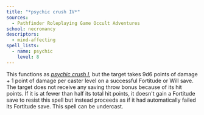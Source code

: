 ```yaml
---
title: "*psychic crush IV*"
sources:
  - Pathfinder Roleplaying Game Occult Adventures
school: necromancy
descriptors:
  - mind-affecting
spell_lists:
  - name: psychic
    level: 8
---
```


This functions as [*psychic crush I*](/spells/psychic-crush-i/), but the target takes 9d6 points of damage + 1 point of damage per caster level on a successful Fortitude or Will save. The target does not receive any saving throw bonus because of its hit points. If it is at fewer than half its total hit points, it doesn't gain a Fortitude save to resist this spell but instead proceeds as if it had automatically failed its Fortitude save. This spell can be undercast.
